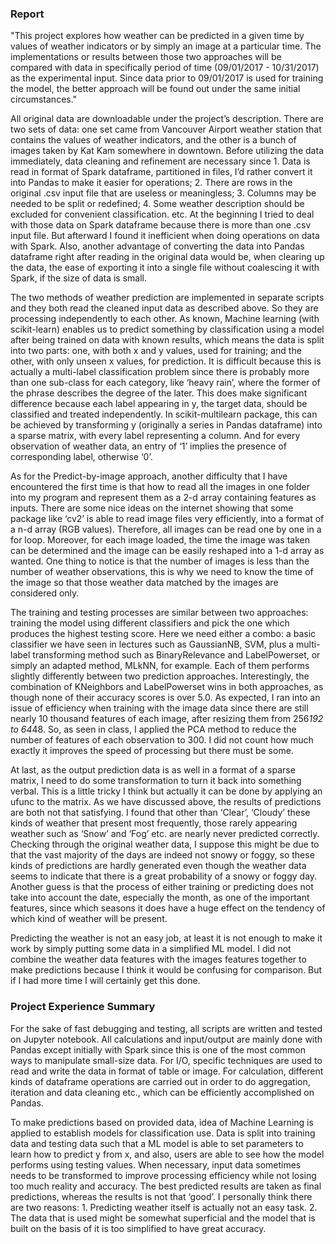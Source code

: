 ### Report

"This project explores how weather can be predicted in a given time by values of weather indicators or by simply an image at a particular time. The implementations or results between those two approaches will be compared with data in specifically period of time (09/01/2017 - 10/31/2017) as the experimental input. Since data prior to 09/01/2017 is used for training the model, the better approach will be found out under the same initial circumstances."

All original data are downloadable under the project’s description. There are two sets of data: one set came from Vancouver Airport weather station that contains the values of weather indicators, and the other is a bunch of images taken by Kat Kam somewhere in downtown. Before utilizing the data immediately, data cleaning and refinement are necessary since 1. Data is read in format of Spark dataframe, partitioned in files, I’d rather convert it into Pandas to make it easier for operations; 2. There are rows in the original .csv input file that are useless or meaningless; 3. Columns may be needed to be split or redefined; 4. Some weather description should be excluded for convenient classification. etc. At the beginning I tried to deal with those data on Spark dataframe because there is more than one .csv input file. But afterward I found it inefficient when doing operations on data with Spark. Also, another advantage of converting the data into Pandas dataframe right after reading in the original data would be, when clearing up the data, the ease of exporting it into a single file without coalescing it with Spark, if the size of data is small.

The two methods of weather prediction are implemented in separate scripts and they both read the cleaned input data as described above. So they are processing independently to each other. As known, Machine learning (with scikit-learn) enables us to predict something by classification using a model after being trained on data with known results, which means the data is split into two parts: one, with both x and y values, used for training; and the other, with only unseen x values, for prediction. It is difficult because this is actually a multi-label classification problem since there is probably more than one sub-class for each category, like ‘heavy rain’, where the former of the phrase describes the degree of the later. This does make significant difference because each label appearing in y, the target data, should be classified and treated independently. In scikit-multilearn package, this can be achieved by transforming y (originally a series in Pandas dataframe) into a sparse matrix, with every label representing a column. And for every observation of weather data, an entry of ‘1’ implies the presence of corresponding label, otherwise ‘0’.

As for the Predict-by-image approach, another difficulty that I have encountered the first time is that how to read all the images in one folder into my program and represent them as a 2-d array containing features as inputs. There are some nice ideas on the internet showing that some package like ‘cv2’ is able to read image files very efficiently, into a format of a n-d array (RGB values). Therefore, all images can be read one by one in a for loop. Moreover, for each image loaded, the time the image was taken can be determined and the image can be easily reshaped into a 1-d array as wanted. One thing to notice is that the number of images is less than the number of weather observations, this is why we need to know the time of the image so that those weather data matched by the images are considered only.

The training and testing processes are similar between two approaches: training the model using different classifiers and pick the one which produces the highest testing score. Here we need either a combo: a basic classifier we have seen in lectures such as GaussianNB, SVM, plus a multi-label transforming method such as BinaryRelevance and LabelPowerset, or simply an adapted method, MLkNN, for example. Each of them performs slightly differently between two prediction approaches. Interestingly, the combination of KNeighbors and LabelPowerset wins in both approaches, as though none of their accuracy scores is over 5.0. As expected, I ran into an issue of efficiency when training with the image data since there are still nearly 10 thousand features of each image, after resizing them from 256*192 to 64*48. So, as seen in class, I applied the PCA method to reduce the number of features of each observation to 300. I did not count how much exactly it improves the speed of processing but there must be some.

At last, as the output prediction data is as well in a format of a sparse matrix, I need to do some transformation to turn it back into something verbal. This is a little tricky I think but actually it can be done by applying an ufunc to the matrix. As we have discussed above, the results of predictions are both not that satisfying. I found that other than ‘Clear’, ‘Cloudy’ these kinds of weather that present most frequently, those rarely appearing weather such as ‘Snow’ and ‘Fog’ etc. are nearly never predicted correctly. Checking through the original weather data, I suppose this might be due to that the vast majority of the days are indeed not snowy or foggy, so these kinds of predictions are hardly generated even though the weather data seems to indicate that there is a great probability of a snowy or foggy day. Another guess is that the process of either training or predicting does not take into account the date, especially the month, as one of the important features, since which seasons it does have a huge effect on the tendency of which kind of weather will be present.

Predicting the weather is not an easy job, at least it is not enough to make it work by simply putting some data in a simplified ML model. I did not combine the weather data features with the images features together to make predictions because I think it would be  confusing for comparison. But if I had more time I will certainly get this done.

### Project Experience Summary

For the sake of fast debugging and testing, all scripts are written and tested on Jupyter notebook. All calculations and input/output are mainly done with Pandas except initially with Spark since this is one of the most common ways to manipulate small-size data. For I/O, specific techniques are used to read and write the data in format of table or image. For calculation, different kinds of dataframe operations are carried out in order to do aggregation, iteration and data cleaning etc., which can be efficiently accomplished on Pandas.

To make predictions based on provided data, idea of Machine Learning is applied to establish models for classification use. Data is split into training data and testing data such that a ML model is able to set parameters to learn how to predict y from x, and also, users are able to see how the model performs using testing values. When necessary, input data sometimes needs to be transformed to improve processing efficiency while not losing too much reality and accuracy. The best predicted results are taken as final predictions, whereas the results is not that ‘good’. I personally think there are two reasons: 1. Predicting weather itself is actually not an easy task. 2. The data that is used might be somewhat superficial and the model that is built on the basis of it is too simplified to have great accuracy.
